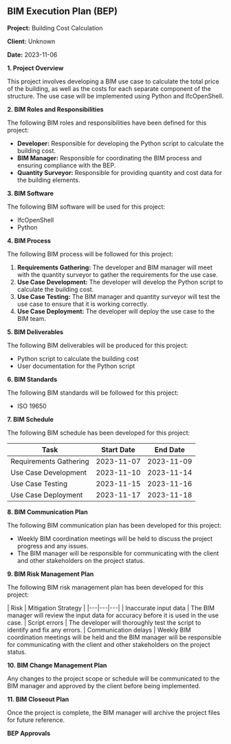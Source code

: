 ## BIM Execution Plan (BEP)

**Project:** Building Cost Calculation

**Client:** Unknown

**Date:** 2023-11-06

**1. Project Overview**

This project involves developing a BIM use case to calculate the total price of the building, as well as the costs for each separate component of the structure. The use case will be implemented using Python and IfcOpenShell.

**2. BIM Roles and Responsibilities**

The following BIM roles and responsibilities have been defined for this project:

* **Developer:** Responsible for developing the Python script to calculate the building cost.
* **BIM Manager:** Responsible for coordinating the BIM process and ensuring compliance with the BEP.
* **Quantity Surveyor:** Responsible for providing quantity and cost data for the building elements.

**3. BIM Software**

The following BIM software will be used for this project:

* IfcOpenShell
* Python

**4. BIM Process**

The following BIM process will be followed for this project:

1. **Requirements Gathering:** The developer and BIM manager will meet with the quantity surveyor to gather the requirements for the use case.
2. **Use Case Development:** The developer will develop the Python script to calculate the building cost.
3. **Use Case Testing:** The BIM manager and quantity surveyor will test the use case to ensure that it is working correctly.
4. **Use Case Deployment:** The developer will deploy the use case to the BIM team.

**5. BIM Deliverables**

The following BIM deliverables will be produced for this project:

* Python script to calculate the building cost
* User documentation for the Python script

**6. BIM Standards**

The following BIM standards will be followed for this project:

* ISO 19650

**7. BIM Schedule**

The following BIM schedule has been developed for this project:

| Task | Start Date | End Date |
|---|---|---|
| Requirements Gathering | 2023-11-07 | 2023-11-09 |
| Use Case Development | 2023-11-10 | 2023-11-14 |
| Use Case Testing | 2023-11-15 | 2023-11-16 |
| Use Case Deployment | 2023-11-17 | 2023-11-18 |

**8. BIM Communication Plan**

The following BIM communication plan has been developed for this project:

* Weekly BIM coordination meetings will be held to discuss the project progress and any issues.
* The BIM manager will be responsible for communicating with the client and other stakeholders on the project status.

**9. BIM Risk Management Plan**

The following BIM risk management plan has been developed for this project:

| Risk | Mitigation Strategy |
|---|---|---|
| Inaccurate input data | The BIM manager will review the input data for accuracy before it is used in the use case.
| Script errors | The developer will thoroughly test the script to identify and fix any errors.
| Communication delays | Weekly BIM coordination meetings will be held and the BIM manager will be responsible for communicating with the client and other stakeholders on the project status.

**10. BIM Change Management Plan**

Any changes to the project scope or schedule will be communicated to the BIM manager and approved by the client before being implemented.

**11. BIM Closeout Plan**

Once the project is complete, the BIM manager will archive the project files for future reference.

**BEP Approvals**

